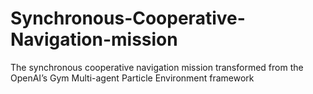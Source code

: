 # Synchronous-Cooperative-Navigation-mission
The synchronous cooperative navigation mission transformed from the OpenAI’s Gym Multi-agent Particle Environment framework

